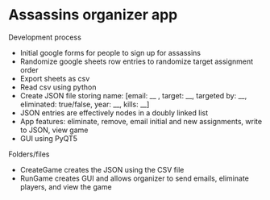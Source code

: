 # Assassins organizer app

Development process
- Initial google forms for people to sign up for assassins
- Randomize google sheets row entries to randomize target assignment order
- Export sheets as csv
- Read csv using python
- Create JSON file storing name: [email: __ , target: __, targeted by: __, eliminated: true/false, year: __, kills: __]
- JSON entries are effectively nodes in a doubly linked list
- App features: eliminate, remove, email initial and new assignments, write to JSON, view game
- GUI using PyQT5

Folders/files
- CreateGame creates the JSON using the CSV file
- RunGame creates GUI and allows organizer to send emails, eliminate players, and view the game

